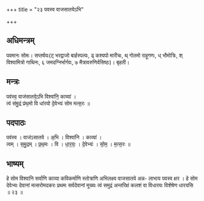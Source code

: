 +++
title = "२३ पवस्व वाजसातयेऽभि"

+++
## अधिमन्त्रम्
पवमानः सोमः। सप्तर्षयः(ट् भरद्वाजो बार्हस्पत्यः, ढ् कश्यपो मारीचः, थ् गोतमो राहूगणः, ध् भौमोत्रिः, श् विश्वामित्रो गाथिनः, ६ जमदग्निर्भार्गवः, ७ मैत्रावरुणिर्वसिष्ठः)। बृहती।

## मन्त्रः
पव॑स्व॒ वाज॑सातये॒ऽभि विश्वा॑नि॒ काव्या॑ ।  
त्वं स॑मु॒द्रं प्र॑थ॒मो वि धा॑रयो दे॒वेभ्यः॑ सोम मत्स॒रः ॥

## पदपाठः
पव॑स्व । वाज॑ऽसातये । अ॒भि । विश्वा॑नि । काव्या॑ ।  
त्वम् । स॒मु॒द्रम् । प्र॒थ॒मः । वि । धा॒र॒यः॒ । दे॒वेभ्यः॑ । सो॒म॒ । म॒त्स॒रः ॥

## भाष्यम्
हे सोम विश्वानि सर्वाणि काव्या कविकर्माणि स्तोत्राणि अभिलक्ष्य वाजसातये अन्न- लाभाय पवस्व क्षर । हे सोम देवेभ्यः देवानां मत्सरोमदकरः प्रथमः सर्वदेवानां मूख्यः त्वं समुद्रं अन्तरिक्षं कलशं वा विधारयः विशेषेण धारयसि ॥ २३ ॥